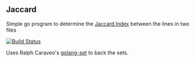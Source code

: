 Jaccard
-------

Simple go program to determine the [Jaccard Index](http://en.wikipedia.org/wiki/Jaccard_index) between the lines in two files

[![Build Status](https://travis-ci.org/TimothyJones/jaccard.svg?branch=master)](https://travis-ci.org/TimothyJones/jaccard)

Uses Ralph Caraveo's [golang-set](https://github.com/deckarep/golang-set) to back the sets.
